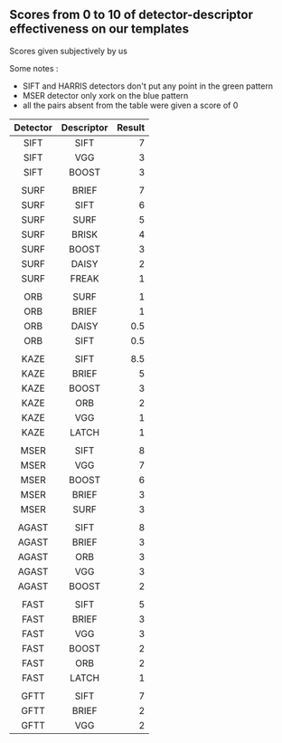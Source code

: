 ## Scores from 0 to 10 of detector-descriptor effectiveness on our templates

Scores given subjectively by us

Some notes :
- SIFT and HARRIS detectors don't put any point in the green pattern
- MSER detector only xork on the blue pattern
- all the pairs absent from the table were given a score of 0

| Detector | Descriptor | Result |
|:--------:|:----------:|---------:|
| SIFT | SIFT | 7 |
| SIFT | VGG | 3 |
| SIFT | BOOST | 3 |
| | | |
| SURF | BRIEF | 7 |
| SURF | SIFT | 6 |
| SURF | SURF | 5 |
| SURF | BRISK | 4 |
| SURF | BOOST | 3 |
| SURF | DAISY | 2 |
| SURF | FREAK | 1 |
| | | |
| ORB | SURF | 1 |
| ORB | BRIEF | 1 |
| ORB | DAISY | 0.5 |
| ORB | SIFT | 0.5 |
| | | |
| KAZE | SIFT | 8.5 |
| KAZE | BRIEF | 5 |
| KAZE | BOOST | 3 |
| KAZE | ORB | 2 |
| KAZE | VGG | 1 |
| KAZE | LATCH | 1 |
| | | |
| MSER | SIFT | 8 |
| MSER | VGG | 7 |
| MSER | BOOST | 6 |
| MSER | BRIEF | 3 |
| MSER | SURF | 3 |
| | | |
| AGAST | SIFT | 8 |
| AGAST | BRIEF | 3 |
| AGAST | ORB | 3 |
| AGAST | VGG | 3 |
| AGAST | BOOST | 2 |
| | | |
| FAST | SIFT | 5 |
| FAST | BRIEF | 3 |
| FAST | VGG | 3 |
| FAST | BOOST | 2 |
| FAST | ORB | 2 |
| FAST | LATCH | 1 |
| | | |
| GFTT | SIFT | 7 |
| GFTT | BRIEF | 2 |
| GFTT | VGG | 2 |